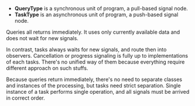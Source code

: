 

-	**QueryType** is a synchronous unit of program, a pull-based signal node.
-	**TaskType** is an asynchronous unit of program, a push-based signal node.

Queries all returns immediately. It uses only currently available data and does not
wait for new signals. 

In contrast, tasks always waits for new signals, and route then into observers. 
Cancellation or progress signaling is fully up to implementations of each tasks. 
There's no unified way of them because everything require different approach on such
stuffs.

Because queries return immediately, there's no need to separate classes and instances
of the processing, but tasks need strict separation. Single instance of a task performs
single operation, and all signals must be arrived in correct order.